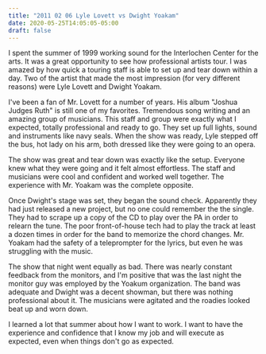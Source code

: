 ```yaml
---
title: "2011 02 06 Lyle Lovett vs Dwight Yoakam"
date: 2020-05-25T14:05:05-05:00
draft: false
---
```


I spent the summer of 1999 working sound for the Interlochen Center for the arts. It was a great opportunity to see how professional artists tour. I was amazed by how quick a touring staff is able to set up and tear down within a day. Two of the artist that made the most impression (for very different reasons) were Lyle Lovett and Dwight Yoakam. 

I've been a fan of Mr. Lovett for a number of years. His album "Joshua Judges Ruth" is still one of my favorites. Tremendous song writing and an amazing group of musicians. This staff and group were exactly what I expected, totally professional and ready to go. They set up full lights, sound and instruments like navy seals. When the show was ready, Lyle stepped off the bus, hot lady on his arm, both dressed like they were going to an opera. 

The show was great and tear down was exactly like the setup. Everyone knew what they were going and it felt almost effortless. The staff and musicians were cool and confident and worked well together.  The experience with Mr. Yoakam was the complete opposite. 

Once Dwight's stage was set, they began the sound check. Apparently they had just released a new project, but no one could remember the the single. They had to scrape up a copy of the CD to play over the PA in order to relearn the tune. The poor front-of-house tech had to play the track at least a dozen times in order for the band to memorize the chord changes. Mr. Yoakam had the safety of a teleprompter for the lyrics, but even he was struggling with the music. 

The show that night went equally as bad. There was nearly constant feedback from the monitors, and I'm positive that was the last night the monitor guy was employed by the Yoakum organization. The band was adequate and Dwight was a decent showman, but there was nothing professional about it.  The musicians were agitated and the roadies looked beat up and worn down. 

I learned a lot that summer about how I want to work. I want to have the experience and confidence that I know my job and will execute as expected, even when things don't go as expected. 
